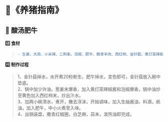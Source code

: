 # 📒《养猪指南》

## 🥩 酸汤肥牛 
**1️⃣ 食材**
> ```diff
> - 生姜、大蒜、小米辣、二荆条、泡椒、肥牛、脆骨羊肉、西红柿、金针菇、黄灯笼辣椒酱
> ```
**2️⃣ 制作过程**
>1、金针菇焯水，水开煮20秒断生，肥牛焯水，变色即可，金针菇放入碗中垫底。    
>2、锅中加少许油，葱姜末爆香，加入黄灯笼辣椒酱和泡椒爆香，锅中油炒至黄色加入西红柿末，炒出汁水。    
>3、加两小碗清水，煮开，撇去浮沫，开始调味，加入生抽酱油，料酒，蚝油，加入肥牛，中小火煮至入味。    
>4、出锅装盘，撒青红椒圈，白芝麻，蒜末，泼热油即完成。

